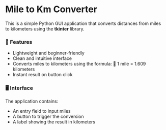 # Mile to Km Converter
This is a simple Python GUI application that converts distances from miles to kilometers 
using the **tkinter** library.

### 🚀 Features
+ Lightweight and beginner-friendly 
+ Clean and intuitive interface 
+ Converts miles to kilometers using the formula:
🧮 1 mile = 1.609 kilometers
+ Instant result on button click

### 🖥️ Interface
The application contains:
+ An entry field to input miles 
+ A button to trigger the conversion 
+ A label showing the result in kilometers
